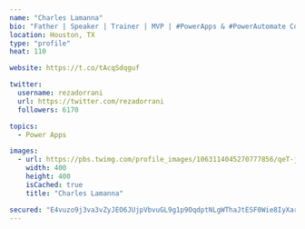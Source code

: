 ```yaml
---
name: "Charles Lamanna"
bio: "Father | Speaker | Trainer | MVP | #PowerApps & #PowerAutomate Community Super User | YouTuber Right-pointing triangle http://youtube.com/c/rezadorrani | Learn - Share - Clockwise rightwards and leftwards open circle arrows"
location: Houston, TX
type: "profile"
heat: 110

website: https://t.co/tAcqSdqguf

twitter:
  username: rezadorrani
  url: https://twitter.com/rezadorrani
  followers: 6170

topics:
  - Power Apps

images:
  - url: https://pbs.twimg.com/profile_images/1063114045270777856/qeT-jpWr_400x400.jpg
    width: 400
    height: 400
    isCached: true
    title: "Charles Lamanna"

secured: "E4vuzo9j3va3vZyJEO6JUjpVbvuGL9g1p9OqdptNLgWThaJtESF0Wie8IyXaryax8elBNQ84o6KRzgyJGFY0nm4++Ve4NTWtJrHCs1PnSBj980V5cf1FOpNzDHrFiNzSLBZNQdZXu+LhIAG5kEnwERMNqkg2vCiD7YRCj0b5IWU0FGjZCfY6296h2eLd4GQdk6aDHCO2dfQYnLCXjc+6c7ypS3klQM+scqvSEcFaOHUN45vt5oGA88xz+buBEku3C5mf8PATEhSNwdFeNzip/hlXdoJjjyGK4/AnYXcHmIx56a0Le7hDxQ9h2JU9feHdX5KujQgq1pTvKdHGVzqPweLuVJAe1wanhJF4I5V5AIJB6DFADdFAAX9G5gl1Kz+g8MR5ztH8YaePHh4CZlItvE8NP1YZLqtLrjJZocPYb2E=;edYEvbn1wUFV0w0dv7KY2w=="
---
```


